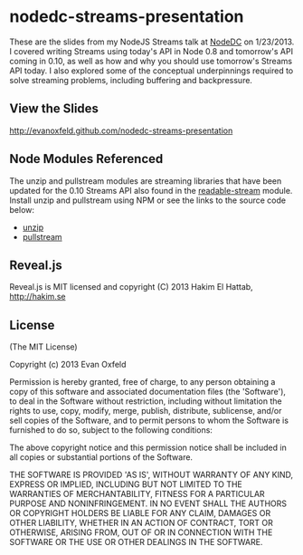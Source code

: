 # nodedc-streams-presentation

These are the slides from my NodeJS Streams talk at 
[NodeDC](http://nodedc.github.com/) on 1/23/2013. I covered writing
Streams using today's API in Node 0.8 and tomorrow's API coming in 0.10,
as well as how and why you should use tomorrow's Streams API today. I
also explored some of the conceptual underpinnings required to solve
streaming problems, including buffering and backpressure.

## View the Slides

http://evanoxfeld.github.com/nodedc-streams-presentation

## Node Modules Referenced
The unzip and pullstream modules are streaming libraries that have
been updated for the 0.10 Streams API  also found in the
[readable-stream](https://github.com/isaacs/readable-stream)
module. Install unzip and pullstream using NPM or see the links to the
source code below:

* [unzip](https://github.com/nearinfinity/node-unzip)
* [pullstream](https://github.com/nearinfinity/node-pullstream)

## Reveal.js

Reveal.js is MIT licensed and copyright (C) 2013 Hakim El Hattab, http://hakim.se

## License

(The MIT License)

Copyright (c) 2013 Evan Oxfeld

Permission is hereby granted, free of charge, to any person obtaining
a copy of this software and associated documentation files (the
'Software'), to deal in the Software without restriction, including
without limitation the rights to use, copy, modify, merge, publish,
distribute, sublicense, and/or sell copies of the Software, and to
permit persons to whom the Software is furnished to do so, subject to
the following conditions:

The above copyright notice and this permission notice shall be
included in all copies or substantial portions of the Software.

THE SOFTWARE IS PROVIDED 'AS IS', WITHOUT WARRANTY OF ANY KIND,
EXPRESS OR IMPLIED, INCLUDING BUT NOT LIMITED TO THE WARRANTIES OF
MERCHANTABILITY, FITNESS FOR A PARTICULAR PURPOSE AND NONINFRINGEMENT.
IN NO EVENT SHALL THE AUTHORS OR COPYRIGHT HOLDERS BE LIABLE FOR ANY
CLAIM, DAMAGES OR OTHER LIABILITY, WHETHER IN AN ACTION OF CONTRACT,
TORT OR OTHERWISE, ARISING FROM, OUT OF OR IN CONNECTION WITH THE
SOFTWARE OR THE USE OR OTHER DEALINGS IN THE SOFTWARE.
